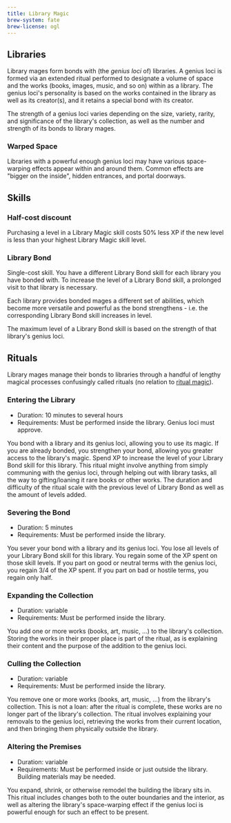 ```yaml
---
title: Library Magic
brew-system: fate
brew-license: ogl
---
```


## Libraries

Library mages form bonds with (the *genius loci* of) libraries. A genius loci
is formed via an extended ritual performed to designate a volume of space and
the works (books, images, music, and so on) within as a library. The genius loci's
personality is based on the works contained in the library as well as its creator(s),
and it retains a special bond with its creator.

The strength of a genius loci varies depending on the size, variety, rarity, and
significance of the library's collection, as well as the number and strength
of its bonds to library mages.

### Warped Space

Libraries with a powerful enough genius loci may have various space-warping effects
appear within and around them. Common effects are "bigger on the inside", hidden
entrances, and portal doorways.

## Skills

### Half-cost discount

Purchasing a level in a Library Magic skill costs 50% less XP if the new level is
less than your highest Library Magic skill level.

### Library Bond

Single-cost skill. You have a different Library Bond skill for each library you
have bonded with. To increase the level of a Library Bond skill, a prolonged
visit to that library is necessary.

Each library provides bonded mages a different set of abilities, which become
more versatile and powerful as the bond strengthens - i.e. the corresponding Library
Bond skill increases in level.

The maximum level of a Library Bond skill is based on the strength of that
library's genius loci.

## Rituals

Library mages manage their bonds to libraries through a handful of lengthy
magical processes confusingly called rituals (no relation to [ritual magic](ritual-magic.html)).

### Entering the Library

 - Duration: 10 minutes to several hours
 - Requirements: Must be performed inside the library. Genius loci must approve.

You bond with a library and its genius loci, allowing you to use its magic.
If you are already bonded, you strengthen your bond, allowing you greater
access to the library's magic.
Spend XP to increase the level of your Library Bond skill for this library.
This ritual might involve anything from simply communing with the genius loci,
through helping out with library tasks, all the way to gifting/loaning it rare
books or other works. The duration and difficulty of the ritual scale with
the previous level of Library Bond as well as the amount of levels added.

### Severing the Bond

 - Duration: 5 minutes
 - Requirements: Must be performed inside the library.

You sever your bond with a library and its genius loci.
You lose all levels of your Library Bond skill for this library.
You regain some of the XP spent on those skill levels. If you part
on good or neutral terms with the genius loci, you regain 3/4 of the
XP spent. If you part on bad or hostile terms, you regain only half.

### Expanding the Collection

 - Duration: variable
 - Requirements: Must be performed inside the library.

You add one or more works (books, art, music, ...) to the library's
collection. Storing the works in their proper place is part of the ritual,
as is explaining their content and the purpose of the addition to the
genius loci.

### Culling the Collection

 - Duration: variable
 - Requirements: Must be performed inside the library.

You remove one or more works (books, art, music, ...) from the library's
collection. This is not a loan: after the ritual is complete, these works
are no longer part of the library's collection. The ritual involves
explaining your removals to the genius loci, retrieving the works from
their current location, and then bringing them physically outside the
library.

### Altering the Premises

 - Duration: variable
 - Requirements: Must be performed inside or just outside the library. Building materials may be needed.

You expand, shrink, or otherwise remodel the building the library sits in.
This ritual includes changes both to the outer boundaries and the interior,
as well as altering the library's space-warping effect if the genius loci
is powerful enough for such an effect to be present.